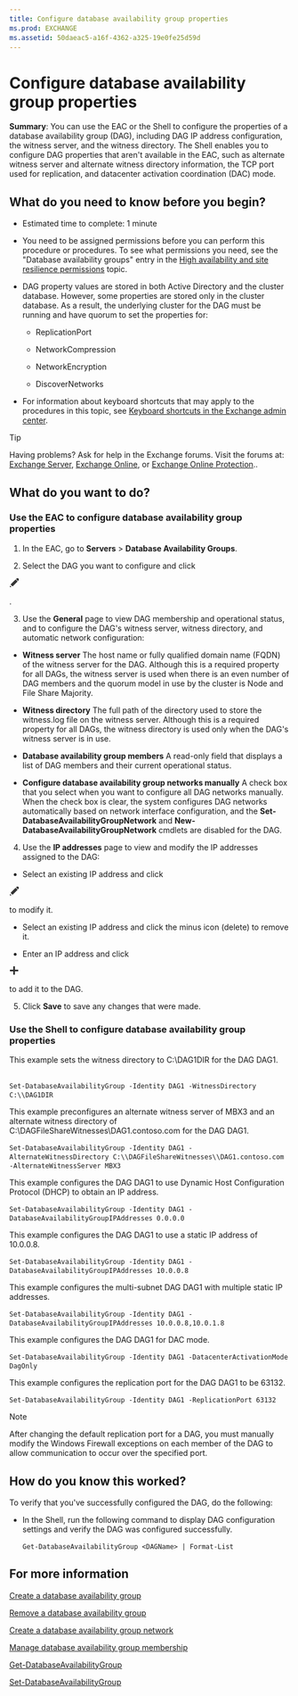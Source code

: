 ```yaml
---
title: Configure database availability group properties
ms.prod: EXCHANGE
ms.assetid: 50daeac5-a16f-4362-a325-19e0fe25d59d
---
```



# Configure database availability group properties
 **Summary**: You can use the EAC or the Shell to configure the properties of a database availability group (DAG), including DAG IP address configuration, the witness server, and the witness directory.
The Shell enables you to configure DAG properties that aren't available in the EAC, such as alternate witness server and alternate witness directory information, the TCP port used for replication, and datacenter activation coordination (DAC) mode.
  
    
    


## What do you need to know before you begin?


- Estimated time to complete: 1 minute
    
  
- You need to be assigned permissions before you can perform this procedure or procedures. To see what permissions you need, see the "Database availability groups" entry in the  [High availability and site resilience permissions](high-availability-and-site-resilience-permissions.md) topic.
    
  
- DAG property values are stored in both Active Directory and the cluster database. However, some properties are stored only in the cluster database. As a result, the underlying cluster for the DAG must be running and have quorum to set the properties for:
    
  - ReplicationPort
    
  
  - NetworkCompression
    
  
  - NetworkEncryption
    
  
  - DiscoverNetworks
    
  
- For information about keyboard shortcuts that may apply to the procedures in this topic, see  [Keyboard shortcuts in the Exchange admin center](keyboard-shortcuts-in-the-exchange-admin-center.md).
    
  

> [!TIP]
> Having problems? Ask for help in the Exchange forums. Visit the forums at:  [Exchange Server](https://go.microsoft.com/fwlink/p/?linkId=60612),  [Exchange Online](https://go.microsoft.com/fwlink/p/?linkId=267542), or  [Exchange Online Protection](https://go.microsoft.com/fwlink/p/?linkId=285351).. 
  
    
    


## What do you want to do?


  
    
    

### Use the EAC to configure database availability group properties
<a name="UseEMC"> </a>


1. In the EAC, go to **Servers** > **Database Availability Groups**.
    
  
2. Select the DAG you want to configure and click 
  
    
    
![Edit icon](images/ITPro_EAC_EditIcon.png)
  
    
    
.
    
  
3. Use the **General** page to view DAG membership and operational status, and to configure the DAG's witness server, witness directory, and automatic network configuration:
    
  - **Witness server** The host name or fully qualified domain name (FQDN) of the witness server for the DAG. Although this is a required property for all DAGs, the witness server is used when there is an even number of DAG members and the quorum model in use by the cluster is Node and File Share Majority.
    
  
  - **Witness directory** The full path of the directory used to store the witness.log file on the witness server. Although this is a required property for all DAGs, the witness directory is used only when the DAG's witness server is in use.
    
  
  - **Database availability group members** A read-only field that displays a list of DAG members and their current operational status.
    
  
  - **Configure database availability group networks manually** A check box that you select when you want to configure all DAG networks manually. When the check box is clear, the system configures DAG networks automatically based on network interface configuration, and the **Set-DatabaseAvailabilityGroupNetwork** and **New-DatabaseAvailabilityGroupNetwork** cmdlets are disabled for the DAG.
    
  
4. Use the **IP addresses** page to view and modify the IP addresses assigned to the DAG:
    
  - Select an existing IP address and click 
  
    
    
![Edit icon](images/ITPro_EAC_EditIcon.png)
  
    
    
 to modify it.
    
  
  - Select an existing IP address and click the minus icon (delete) to remove it.
    
  
  - Enter an IP address and click 
  
    
    
![Add icon](images/ITPro_EAC_AddIcon.png)
  
    
    
 to add it to the DAG.
    
  
5. Click **Save** to save any changes that were made.
    
  

### Use the Shell to configure database availability group properties
<a name="UseShell"> </a>

This example sets the witness directory to C:\\DAG1DIR for the DAG DAG1.
  
    
    

```

Set-DatabaseAvailabilityGroup -Identity DAG1 -WitnessDirectory C:\\DAG1DIR
```

This example preconfigures an alternate witness server of MBX3 and an alternate witness directory of C:\\DAGFileShareWitnesses\\DAG1.contoso.com for the DAG DAG1.
  
    
    



```
Set-DatabaseAvailabilityGroup -Identity DAG1 -AlternateWitnessDirectory C:\\DAGFileShareWitnesses\\DAG1.contoso.com -AlternateWitnessServer MBX3
```

This example configures the DAG DAG1 to use Dynamic Host Configuration Protocol (DHCP) to obtain an IP address.
  
    
    



```
Set-DatabaseAvailabilityGroup -Identity DAG1 -DatabaseAvailabilityGroupIPAddresses 0.0.0.0
```

This example configures the DAG DAG1 to use a static IP address of 10.0.0.8.
  
    
    



```
Set-DatabaseAvailabilityGroup -Identity DAG1 -DatabaseAvailabilityGroupIPAddresses 10.0.0.8
```

This example configures the multi-subnet DAG DAG1 with multiple static IP addresses.
  
    
    



```
Set-DatabaseAvailabilityGroup -Identity DAG1 -DatabaseAvailabilityGroupIPAddresses 10.0.0.8,10.0.1.8
```

This example configures the DAG DAG1 for DAC mode.
  
    
    



```
Set-DatabaseAvailabilityGroup -Identity DAG1 -DatacenterActivationMode DagOnly
```

This example configures the replication port for the DAG DAG1 to be 63132.
  
    
    



```
Set-DatabaseAvailabilityGroup -Identity DAG1 -ReplicationPort 63132
```


> [!NOTE]
> After changing the default replication port for a DAG, you must manually modify the Windows Firewall exceptions on each member of the DAG to allow communication to occur over the specified port. 
  
    
    


## How do you know this worked?

To verify that you've successfully configured the DAG, do the following:
  
    
    

- In the Shell, run the following command to display DAG configuration settings and verify the DAG was configured successfully.
    
  ```
  Get-DatabaseAvailabilityGroup <DAGName> | Format-List
  ```


    
    
  

## For more information

 [Create a database availability group](create-a-database-availability-group.md)
  
    
    
 [Remove a database availability group](remove-a-database-availability-group.md)
  
    
    
 [Create a database availability group network](create-a-database-availability-group-network.md)
  
    
    
 [Manage database availability group membership](manage-database-availability-group-membership.md)
  
    
    
 [Get-DatabaseAvailabilityGroup](http://technet.microsoft.com/library/ea64d731-55ae-4a39-9eec-a72aa36d6dad.aspx)
  
    
    
 [Set-DatabaseAvailabilityGroup](http://technet.microsoft.com/library/4353c3ab-75b7-485e-89ae-d4b09b44b646.aspx)
  
    
    

